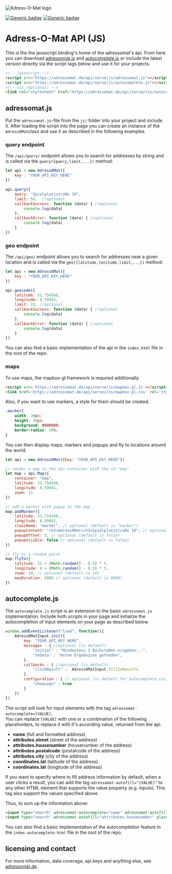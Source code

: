 ![Adress-O-Mat logo](https://adressomat.de/website/images/logo-color.svg)

[![Generic badge](https://img.shields.io/badge/version-1.1-<COLOR>.svg)](https://adressomat.de)
[![Generic badge](https://img.shields.io/badge/status-available-<COLOR>.svg)](https://adressomat.de/status)
# Adress-O-Mat API (JS)
This is the  the javascript binding's home of the adressomat's api. From here you can download [adressomat.js](https://raw.githubusercontent.com/joonlabs/adressomat-api-js/master/js/adressomat.js "Download the js-api-file.") and [autocomplete.js](https://raw.githubusercontent.com/joonlabs/adressomat-api-js/master/js/autocomplete.js "Download the js-api-file.") or include the latest version directly via the script tags below and use it for your projects.
```html
<!-- javascript -->
<script src="https://adressomat.de/api/serve/js/adressomat.js"></script>
<script src="https://adressomat.de/api/serve/js/autocomplete.js"></script>
<!-- css (optional) -->
<link rel="stylesheet" href="https://adressomat.de/api/serve/css/autocomplete.css"></link>
```

## adressomat.js
Put the ```adressomat.js```-file from the ```js/``` folder into your project and include it.
After loading the script into the page you can create an instance of the ```AdressOMat```class and use it as described in the following examples.
### query endpoint
The ```/api/query/``` endpoint allows you to search for addresses by string and is called via the ```query({query,limit,...})``` method:
```javascript
let api = new AdressOMat({
    key : "YOUR_API_KEY_HERE"
})

api.query({
    query: "Spielplatzstraße 19",
    limit: 50,  //optional
    callbackSuccess: function (data) { //optional
        console.log(data)
    },
    callbackError: function (data) { //optional
        console.log(data)
    }
})
```
### geo endpoint
The ```/api/geo/``` endpoint allows you to search for addresses near a given location and is called via the ```geo({latitude,lonitude,limit,...})``` method:
```javascript
let api = new AdressOMat({
    key : "YOUR_API_KEY_HERE"
})

api.geocode({
    latitude: 51.754566,
    longitude: 8.59941,
    limit: 25, //optional
    callbackSuccess: function (data) { //optional
        console.log(data)
    },
    callbackError: function (data) { //optional
        console.log(data)
    }
})
```
You can also find a basic implementation of the api in the ```index.html``` file in the root of the repo.

### maps
To use maps, the mapbox-gl framework is required additionally.

```html
<script src='https://adressomat.de/api/serve/js/mapbox-gl.js'></script>
<link href='https://adressomat.de/api/serve/css/mapbox-gl.css' rel='stylesheet' />
```
Also, if you want to use markers, a style for them should be created.
```css
.marker{
    width: 30px;
    height: 30px;
    background: #000000;
    border-radius: 50%;
}
```

You can then display maps, markers and popups and fly to locations around the world.
```js
let api = new AdressOMat({key: "YOUR_API_KEY_HERE"})

// render a map in the div container with the id "map"
let map = api.Map({
    container: "map",
    latitude: 51.754566,
    longitude: 8.59941,
    zoom: 11
})

// add a marker with popup to the map
map.addMarker({
    latitude: 51.754566,
    longitude: 8.59941,
    className: "marker", // optional (default is "marker")
    popupContent: "<h3>AdressOMat</h3>Spielplatzstraße 19", // optional (default is no popup)
    popupOffset: 5, // optional (default is false)
    popupVisible: false // optional (default is false)
})

// fly to a random point
map.flyTo({
    latitude: 51 + (Math.random() - 0.5) * 5,
    longitude: 8 + (Math.random() - 0.5) * 5,
    zoom: 14, // optional (default is 14)
    maxDuration: 6000 // optional (default is 6000) 
})
```

## autocomplete.js
The ```autocomplete.js``` script is an extension to the basic ```adressomat.js``` implementation. Include both scripts in your page and initialize the autocompletion of input elements on your page as described below. 
```javascript
window.addEventListener("load", function(){
    AdressOMatInput.init({
        key: "YOUR_API_KEY_HERE",
        messages : { //optional (is default)
            "initial" : "Mindestens 3 Buchstaben eingeben...",
            "noData" : "Keine Ergebnisse gefunden",
        },
        callbacks : { //optional (is default)
            "clickResult" :  AdressOMatInput.fillInResults 
        },
        configuration : { // optional (is default for autocomplete.css)
            "showLogo" : true
        }
    })
})
```
The script will look for input elements with the tag ```adressomat-autocomplete=[VALUE]```.<br>
You can replace ```[VALUE]``` with one or a combination of the following placeholders, to replace it with it's according value, returned from the api.
- **name** (full and formatted address)
- **attributes.street** (street of the address)
- **attributes.housenumber** (housenumber of the address)
- **attributes.postalcode** (postalcode of the address)
- **attributes.city** (city of the address)
- **coordinates.lat** (latitude of the address)
- **coordinates.lat** (longitude of the address)

If you want to specify where to fill address information by default, when a user clicks a result, you can add the tag ```adressomat-autofill="[VALUE]"``` to any other HTML element that supports the value property (e.g. inputs). This tag also support the values specified above.

Thus, to sum up the information above:

````html
<input type="search" adressomat-autocomplete="name" adressomat-autofill="attributes.street" placeholder="street">
<input type="search" adressomat-autofill="attributes.housenumber" placeholder="housenumber">
````
You can also find a basic implementation of the autocompletion feature in the ```index-autocomplete.html``` file in the root of the repo.

## licensing and contact
For more information, data coverage, api keys and anything else, see [adressomat.de](https://adressomat.de "Adressomat Homepage").
